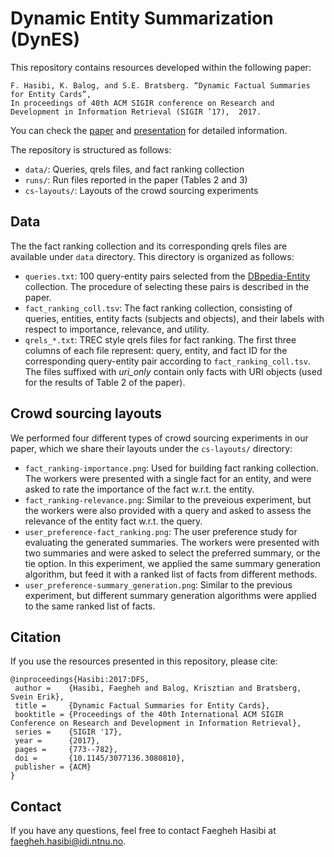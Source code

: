 # Dynamic Entity Summarization (DynES)

This repository contains resources developed within the following paper:

	F. Hasibi, K. Balog, and S.E. Bratsberg. “Dynamic Factual Summaries for Entity Cards”,
	In proceedings of 40th ACM SIGIR conference on Research and Development in Information Retrieval (SIGIR ’17),  2017.

You can check the [paper](http://hasibi.com/files/sigir2017-dynes.pdf) and [presentation]() for detailed information.

The repository is structured as follows:

- `data/`: Queries, qrels files, and fact ranking collection
- `runs/`: Run files reported in the paper (Tables 2 and 3)
- `cs-layouts/`: Layouts of the crowd sourcing experiments

## Data

The the fact ranking collection and its corresponding qrels files are available under `data` directory. This directory is organized as follows:

- `queries.txt`: 100 query-entity pairs selected from the [DBpedia-Entity](https://github.com/iai-group/DBpedia-Entity) collection. The procedure of selecting these pairs is described in the paper. 
- `fact_ranking_coll.tsv`: The fact ranking collection, consisting of queries, entities, entity facts (subjects and objects), and their labels with respect to importance, relevance, and utility.
- `qrels_*.txt`: TREC style qrels files for fact ranking. The first three columns of each file represent: query, entity, and fact ID for the corresponding query-entity pair according to `fact_ranking_coll.tsv`. The files suffixed with *uri_only* contain only facts with URI objects (used for the results of Table 2 of the paper).    

## Crowd sourcing layouts

We performed four different types of crowd sourcing experiments in our paper, which we share their layouts under the `cs-layouts/` directory:

- `fact_ranking-importance.png`: Used for building fact ranking collection. The workers were presented with a single fact for an entity, and were asked to rate the importance of the fact w.r.t. the entity.
- `fact_ranking-relevance.png`: Similar to the preveious experiment, but the workers were also provided with a query and asked to assess the relevance of the entity fact w.r.t. the query. 
- `user_preference-fact_ranking.png`: The user preference study for evaluating the generated summaries. The workers were presented with twosummaries and were asked to select the preferred summary, orthe tie option. In this experiment, we applied the same summary generation algorithm, but feed it with a ranked list of facts from different methods.
- `user_preference-summary_generation.png`: Similar to the previous experiment, but different summary generation algorithms were applied to the same ranked list of facts.

## Citation

If you use the resources presented in this repository, please cite:

```
@inproceedings{Hasibi:2017:DFS,
 author =    {Hasibi, Faegheh and Balog, Krisztian and Bratsberg, Svein Erik},
 title =     {Dynamic Factual Summaries for Entity Cards},
 booktitle = {Proceedings of the 40th International ACM SIGIR Conference on Research and Development in Information Retrieval},
 series =    {SIGIR '17},
 year =      {2017},
 pages =     {773--782},
 doi =       {10.1145/3077136.3080810},
 publisher = {ACM}
}
```

## Contact

If you have any questions, feel free to contact Faegheh Hasibi at <faegheh.hasibi@idi.ntnu.no>.
